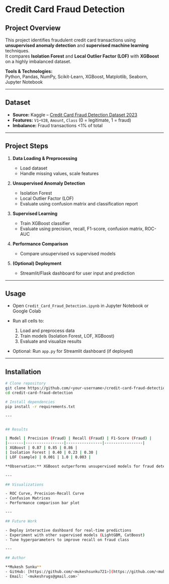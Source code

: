 # Credit Card Fraud Detection

## Project Overview
This project identifies fraudulent credit card transactions using **unsupervised anomaly detection** and **supervised machine learning** techniques.  
It compares **Isolation Forest** and **Local Outlier Factor (LOF)** with **XGBoost** on a highly imbalanced dataset.

**Tools & Technologies:**  
Python, Pandas, NumPy, Scikit-Learn, XGBoost, Matplotlib, Seaborn, Jupyter Notebook

---

## Dataset
- **Source:** Kaggle – [Credit Card Fraud Detection Dataset 2023](https://www.kaggle.com/datasets/nelgiriyewithana/credit-card-fraud-detection-dataset-2023)  
- **Features:** `V1`–`V28`, `Amount`, `Class` (0 = legitimate, 1 = fraud)  
- **Imbalance:** Fraud transactions <1% of total

---

## Project Steps
1. **Data Loading & Preprocessing**  
   - Load dataset  
   - Handle missing values, scale features

2. **Unsupervised Anomaly Detection**  
   - Isolation Forest  
   - Local Outlier Factor (LOF)  
   - Evaluate using confusion matrix and classification report

3. **Supervised Learning**  
   - Train XGBoost classifier  
   - Evaluate using precision, recall, F1-score, confusion matrix, ROC-AUC

4. **Performance Comparison**  
   - Compare unsupervised vs supervised models

5. **(Optional) Deployment**  
   - Streamlit/Flask dashboard for user input and prediction

---

## Usage

- Open `Credit_Card_Fraud_Detection.ipynb` in Jupyter Notebook or Google Colab

- Run all cells to:
  1. Load and preprocess data
  2. Train models (Isolation Forest, LOF, XGBoost)
  3. Evaluate and visualize results

- Optional: Run `app.py` for Streamlit dashboard (if deployed)

---

## Installation
```bash
# Clone repository
git clone https://github.com/<your-username>/credit-card-fraud-detection.git
cd credit-card-fraud-detection

# Install dependencies
pip install -r requirements.txt

---


## Results

| Model | Precision (Fraud) | Recall (Fraud) | F1-Score (Fraud) |
|-------|-----------------|----------------|-----------------|
| XGBoost | 0.87 | 0.85 | 0.86 |
| Isolation Forest | 0.40 | 0.23 | 0.30 |
| LOF (sample) | 0.001 | 1.0 | 0.003 |

**Observation:** XGBoost outperforms unsupervised models for fraud detection.

---

## Visualizations

- ROC Curve, Precision-Recall Curve
- Confusion Matrices
- Performance comparison bar plot

---

## Future Work

- Deploy interactive dashboard for real-time predictions
- Experiment with other supervised models (LightGBM, CatBoost)
- Tune hyperparameters to improve recall on fraud class

---

## Author

**Mukesh Sunku**  
- GitHub: [https://github.com/<mukeshsunku721>](https://github.com/<mukeshsunku721>)  
- Email: `<mukeshrugs@gmail.com>`
